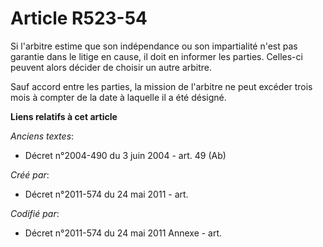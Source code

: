 # Article R523-54

Si l'arbitre estime que son indépendance ou son impartialité n'est pas garantie dans le litige en cause, il doit en informer
les parties. Celles-ci peuvent alors décider de choisir un autre arbitre.

Sauf accord entre les parties, la mission de l'arbitre ne peut excéder trois mois à compter de la date à laquelle il a été
désigné.

**Liens relatifs à cet article**

_Anciens textes_:

  - Décret n°2004-490 du 3 juin 2004 - art. 49 (Ab)

_Créé par_:

  - Décret n°2011-574 du 24 mai 2011  - art.

_Codifié par_:

  - Décret n°2011-574 du 24 mai 2011 Annexe - art.
